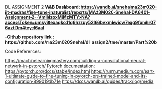 DL ASSIGNMENT 2
**W&B Dashboard: https://wandb.ai/snehalma23m020-iit-madras/fine-tune-inaturalist/reports/MA23M020-Snehal-DA6401-Assignment-2--VmlldzoxMjMzMTYxNA?accessToken=umsyi0exaqkod1g6hzzuy52l66bvxmbwicw7egg9fomhr076aztl0m4teyel6aal** 

-**Github repository link : https://github.com/ma23m020Snehal/dl_assign2/tree/master/Part%20b**


Code References:

https://machinelearningmastery.com/building-a-convolutional-neural-network-in-pytorch/
Pytorch documentation: https://pytorch.org/docs/stable/index.html
https://rumn.medium.com/part-1-ultimate-guide-to-fine-tuning-in-pytorch-pre-trained-model-and-its-configuration-8990194b71e
https://docs.wandb.ai/guides/track/log/media